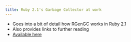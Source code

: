 ```yaml
---
title: Ruby 2.1's Garbage Collector at work
---
```


* Goes into a bit of detail how RGenGC works in Ruby 2.1
* Also provides links to further reading
* [Available here](http://thorstenball.com/blog/2014/03/12/watching-understanding-ruby-2.1-garbage-collector)
<!-- potentially useful considering all the problems people have been
having with Ruby 2.1's garbage collection -->
